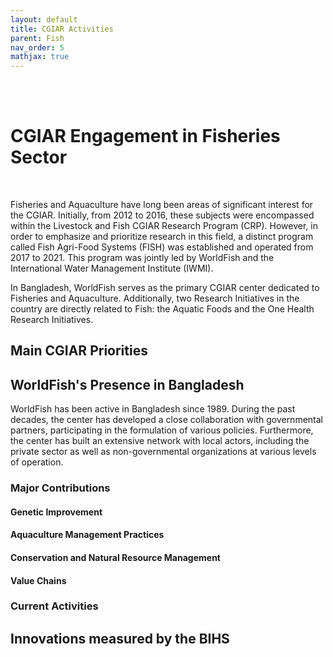 ```yaml
---
layout: default
title: CGIAR Activities
parent: Fish
nav_order: 5
mathjax: true
---
```




<br> <br> 
# CGIAR Engagement in Fisheries Sector
<br>

Fisheries and Aquaculture have long been areas of significant interest for the CGIAR. Initially, from 2012 to 2016, these subjects were encompassed within the Livestock and Fish CGIAR Research Program (CRP). However, in order to emphasize and prioritize research in this field, a distinct program called Fish Agri-Food Systems (FISH) was established and operated from 2017 to 2021. This program was jointly led by WorldFish and the International Water Management Institute (IWMI). <br>

In Bangladesh, WorldFish serves as the primary CGIAR center dedicated to Fisheries and Aquaculture. Additionally, two Research Initiatives in the country are directly related to Fish: the Aquatic Foods and the One Health Research Initiatives.

## Main CGIAR Priorities

## WorldFish's Presence in Bangladesh
WorldFish has been active in Bangladesh since 1989. During the past decades, the center has developed a close collaboration with governmental partners, participating in the formulation of various policies. Furthermore, the center has built an extensive network with local actors, including the private sector as well as non-governmental organizations at various levels of operation. 

### Major Contributions
#### Genetic Improvement

#### Aquaculture Management Practices

#### Conservation and Natural Resource Management

#### Value Chains


### Current Activities




## Innovations measured by the BIHS
